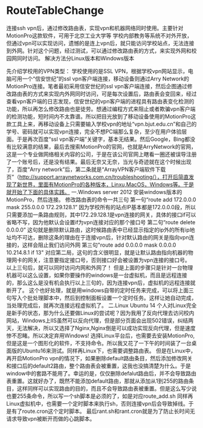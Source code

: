 # RouteTableChange
连接ssh vpn后，通过修改路由表，实现vpn和机器网络同时使用。主要针对MotionPro这款软件，可用于北京工业大学等
学校内部教务等系统不对外开放，但通过vpn可以实现访问，遗憾的是连上vpn后，就只能访问学校站点，无法连接到外网。针对这个问题，经过测试，可以通过修改路由表的方式，来实现外网和校园网同时访问。
解决方法分Linux版本和Windows版本

先介绍学校用的VPN类型：
    学校使用的是SSL VPN，根据学校vpn网站显示，电脑可用一个“信安世纪”的ssl vpn客户端连接，移动设备则通过Arry Network的MotionPro连接。笔者最初采用信安世纪的ssl vpn客户端连接，然后企图通过修改路由表的方式来实现内外网同时访问，可是每次设置后，路由表会变回来，经过查看vpn客户端的日志发现，信安世纪的vpn客户端的进程具有路由表变化检测的功能，所以再怎么修改路由也是徒劳。想通过编程方式来阻止或者欺骗vpn客户端的检测功能，短时间内不太靠谱。所以把目光放到了移动设备使用的MotionPro这款工具上来，再移动设备上只需要输入学校vpn的地址“vpn.bjut.edu.cn”和自己的学号、密码就可以实现vpn连接，完全不想PC端那么复杂，至少在用户体验层面。于是再次百度“ssl vpn客户端”关键字，基本无结果。然后Google，Bing都没有比较满意的结果，最后去搜索MotionPro的官网，也就是ArryNetwork的官网，这是一个专业做网络相关内容的公司，于是在该公司官网上瞎看一圈还被误导注册了一个账号后，还是没有结果。最后无奈又无奈，当光与奇迹就在这个时候出现了，百度“Arry network”后，第二条就是“ArrayVPN客户端软件下载页”（http://support.arraynetworks.com.cn/troubleshooting/），打开后简直发现了新世界，里面有MotionPro的各种版本，Linxu,MacOS，Windows等。于是就开始了下面的具体实践。
一.Windows server 2012
   安装windows版本的MotionPro，然后连接。
   修改路由表的命令一共三句
   第一句“route add 172.0.0.0 mask 255.0.0.0 172.29.128.1”
       因为学校所有的站点IP基本都是172.0.0.0段，所以只需要添加一条路由规则，其中172.29.128.1是vpn连接的网关，具体的接口if可以省略不写，因为他默认会设置if为vpn连接对应的那个接口号
   第二句“route delete 0.0.0.0”
       这句就是删除默认路由，这时候路由表中已经显示指定的ip外的所有ip地址均不可达，删除这条的理由在于连接vpn后，针对默认路由的网关是指向vpn连接的，这样会阻止我们访问外网
   第三句"route add 0.0.0.0 mask 0.0.0.0 10.214.8.1 if 13"
       对应第二局，这句的含义很明显，就是让默认路由指向机器的物理网卡的网关，注意要指定接口号，否则接口好会被设置为vpn连接的接口号。
   以上三句后，就可以同时访问内网和外网了！
   但是上面的步骤只是针对一台物理机器可以这么设置，如果你要操作的windows是一台虚拟机，而且是远程连接的，那么这么是没有机会执行以上三句的，因为连接vpn后，虚拟机的远程连接就断开了。
   这个也好处理，就是用windows自带的定时任务来完成，可以将上面三句写入个批处理脚本中，然后到控制面板设置一个定时任务。这样让她自动完成，当处理完成后，就再次连接远程虚拟机了。
二.Linux Ubuntu 14
    个人对Linux完全是新手的状态，那为什么还要做Linux的尝试呢？因为我用了反向代理去访问校内网站，Windows上IIS虽然可以反向代理，但是部分页面会出现502错误，纠结两天，无法解决，所以又选择了Nginx,Nginx倒是可以成功实现反向代理，但是速度惨不忍睹。所以决定弃用Windows!
    选择Linux平台后，也需要去安装MotionPro,但是这是一个图形化的软件，不支持命令。所以我又花了一下午的时间装了一台桌面版的Ubuntu16来测试。同样再Linux下，也需要调整路由表。
    但是在Linux中，再开启MotionPro vpn的情况下，如果删除default路由条目，然后添加修改网关和接口后的default2路由，整个路由表会被重置，这我也没搞清楚为什么。于是window中的套路不能用了。幸运的是，仅仅删除defalut路由后，并不会导致路由表重置。这就好办了，既然不能添加default路由，那就从添加从1到255的路由条目，这样同样可以实现路由的目的，而且不会导致路由表被重置。但是这么写少说也要255条命令，所以写一个sh脚本是必须的了，如是对应route_add.sh
    同样再Linux虚拟机中，也需要一个定时脚本来执行sh，否则连接vpn后会导致掉线。于是有了route.cron这个定时脚本。
    最后rant.sh和rant.cron就是为了防止长时间无请求导致vpn被断开而做的心跳脚本。
